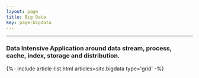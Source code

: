 ```yaml
---
layout: page
title: Big Data
key: page-bigdata
---
```


<div class="article__content" markdown="1">

---

### Data Intensive Application around data stream, process, cache, index, storage and distribution.

<!--more-->

</div>

<div class="layout--articles">
 
{%- include article-list.html articles=site.bigdata type='grid' -%}

</div>